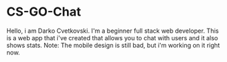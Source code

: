 # CS-GO-Chat
Hello, i am Darko Cvetkovski. I'm a beginner full stack web developer. This is a web app that i've created that allows you to chat with users and it also shows stats. Note: The mobile design is still bad, but i'm working on it right now.

